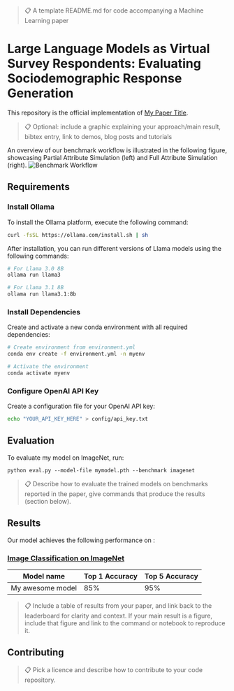 >📋  A template README.md for code accompanying a Machine Learning paper

# Large Language Models as Virtual Survey Respondents: Evaluating Sociodemographic Response Generation

This repository is the official implementation of [My Paper Title](https://openreview.net/forum?id=1bvK5RG0MS). 

>📋  Optional: include a graphic explaining your approach/main result, bibtex entry, link to demos, blog posts and tutorials

An overview of our benchmark workflow is illustrated in the following figure, showcasing Partial Attribute Simulation (left) and Full Attribute Simulation (right). 
![Benchmark Workflow](https://github.com/dart-lab-research/EvalSoc-LLM/blob/main/figs/workflow.png)

## Requirements

### Install Ollama
To install the Ollama platform, execute the following command:

```bash
curl -fsSL https://ollama.com/install.sh | sh
```

After installation, you can run different versions of Llama models using the following commands:

```bash
# For Llama 3.0 8B
ollama run llama3

# For Llama 3.1 8B
ollama run llama3.1:8b
```

### Install Dependencies
Create and activate a new conda environment with all required dependencies:

```bash
# Create environment from environment.yml
conda env create -f environment.yml -n myenv

# Activate the environment
conda activate myenv
```

### Configure OpenAI API Key
Create a configuration file for your OpenAI API key:

```bash
echo "YOUR_API_KEY_HERE" > config/api_key.txt
```

## Evaluation

To evaluate my model on ImageNet, run:

```eval
python eval.py --model-file mymodel.pth --benchmark imagenet
```

>📋  Describe how to evaluate the trained models on benchmarks reported in the paper, give commands that produce the results (section below).


## Results

Our model achieves the following performance on :

### [Image Classification on ImageNet](https://paperswithcode.com/sota/image-classification-on-imagenet)

| Model name         | Top 1 Accuracy  | Top 5 Accuracy |
| ------------------ |---------------- | -------------- |
| My awesome model   |     85%         |      95%       |

>📋  Include a table of results from your paper, and link back to the leaderboard for clarity and context. If your main result is a figure, include that figure and link to the command or notebook to reproduce it. 


## Contributing

>📋  Pick a licence and describe how to contribute to your code repository. 
